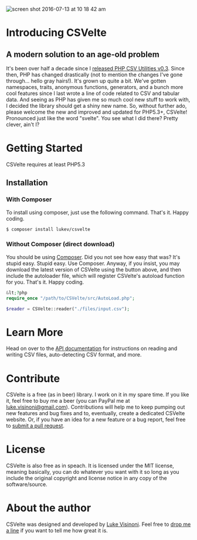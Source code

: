 ![screen shot 2016-07-13 at 10 18 42 am](https://cloud.githubusercontent.com/assets/17840996/16812744/5b92f468-48e3-11e6-9d2a-5c735b1596c6.png)

# Introducing CSVelte
## A modern solution to an age-old problem

It's been over half a decade since I [released PHP CSV Utilities v0.3](http://www.devnetwork.net/viewtopic.php?f=50&t=115633). Since then, PHP has changed drastically (not to mention the changes I've gone through... hello gray hairs!). It's grown up quite a bit. We've gotten namespaces, traits, anonymous functions, generators, and a bunch more cool features since I last wrote a line of code related to CSV and tabular data. And seeing as PHP has given me so much cool new stuff to work with, I decided the library should get a shiny new name. So, without further ado, please welcome the new and improved and updated for PHP5.3+, CSVelte! Pronounced just like the word "svelte". You see what I did there? Pretty clever, ain't I?

# Getting Started

CSVelte requires at least PHP5.3

## Installation

### With Composer 

To install using composer, just use the following command. That's it. Happy coding.

```bash
$ composer install lukev/csvelte
```

### Without Composer (direct download)

You should be using [Composer](https://getcomposer.org/). Did you not see how easy that was? It's stupid easy. Stupid easy. Use Composer. Anyway, if you insist, you may download the latest version of CSVelte using the button above, and then include the autoloader file, which will register CSVelte's autoload function for you. That's it. Happy coding.

```php
&lt;?php
require_once "/path/to/CSVelte/src/AutoLoad.php";

$reader = CSVelte::reader("./files/input.csv");
```

# Learn More

Head on over to the [API documentation](https://deni-zen.github.io/csvelte/documentation.html) for instructions on reading and writing CSV files, auto-detecting CSV format, and more.

# Contribute

CSVelte is a free (as in beer) library. I work on it in my spare time. If you like it, feel free to buy me a beer (you can PayPal me at luke.visinoni@gmail.com). Contributions will help me to keep pumping out new features and bug fixes and to, eventually, create a dedicated CSVelte website. Or, if you have an idea for a new feature or a bug report, feel free to [submit a pull request](https://github.com/deni-zen/csvelte/pulls).

# License

CSVelte is also free as in speach. It is licensed under the MIT license, meaning basically, you can do whatever you want with it so long as you include the original copyright and license notice in any copy of the software/source.

# About the author

CSVelte was designed and developed by [Luke Visinoni](https://github.com/deni-zen). Feel free to [drop me a line](mailto:luke.visinoni@gmail.com) if you want to tell me how great it is.

